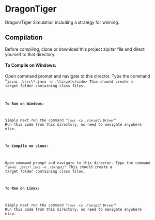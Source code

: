 # DragonTiger

Dragon/Tiger Simulatior, including a strategy for winning.

## Compilation

Before compiling, clone or download this project zip/tar file and direct yourself to that directory. 

#### To Compile on Windows:
Open command prompt and navigate to this director.
Type the command "<code>javac .\src\\*.java -d .\target\</code>
This should create a target folder containing class files.
#### To Run on Windows:
Simply next run the command "<code>java -cp .\target\ Driver</code>"
Run this code from this directory, no need to navigate anywhere else.

#### To Compile on Linux:
Open command prompt and navigate to this director.
Type the command "<code>javac ./src/*.java -d ./target/</code>"
This should create a target folder containing class files.
#### To Run on Linux:
Simply next run the command "<code>java -cp ./target/ Driver</code>"
Run this code from this directory, no need to navigate anywhere else.